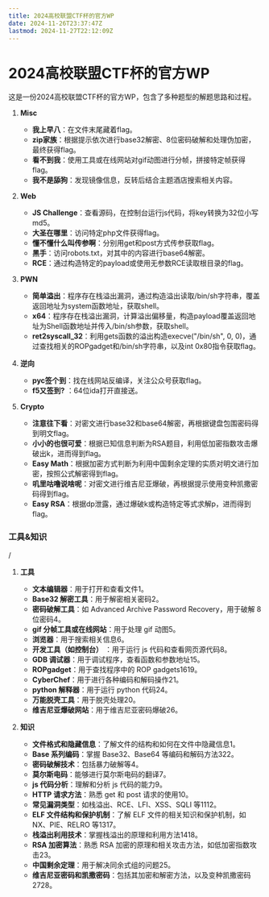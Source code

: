 ```yaml
---
title: 2024高校联盟CTF杯的官方WP
date: 2024-11-26T23:37:47Z
lastmod: 2024-11-27T22:12:09Z
---
```


# 2024高校联盟CTF杯的官方WP

这是一份2024高校联盟CTF杯的官方WP，包含了多种题型的解题思路和过程。

1. **Misc**

    * **我上早八**：在文件末尾藏着flag。
    * **zip家族**：根据提示依次进行base32解密、8位密码破解和处理伪加密，最终获得flag。
    * **看不到我**：使用工具或在线网站对gif动图进行分帧，拼接特定帧获得flag。
    * **我不是舔狗**：发现镜像信息，反转后结合主题酒店搜索相关内容。
2. **Web**

    * **JS Challenge**：查看源码，在控制台运行js代码，将key转换为32位小写md5。
    * **大圣在哪里**：访问特定php文件获得flag。
    * **懂不懂什么叫传参啊**：分别用get和post方式传参获取flag。
    * **黑手**：访问robots.txt，对其中的内容进行base64解密。
    * **RCE**：通过构造特定的payload或使用无参数RCE读取根目录的flag。
3. **PWN**

    * **简单溢出**：程序存在栈溢出漏洞，通过构造溢出读取/bin/sh字符串，覆盖返回地址为system函数地址，获取shell。
    * **x64**：程序存在栈溢出漏洞，计算溢出偏移量，构造payload覆盖返回地址为Shell函数地址并传入/bin/sh参数，获取shell。
    * **ret2syscall_32**：利用gets函数的溢出构造execve("/bin/sh", 0, 0)，通过查找相关的ROPgadget和/bin/sh字符串，以及int 0x80指令获取flag。
4. **逆向**

    * **pyc签个到**：找在线网站反编译，关注公众号获取flag。
    * **f5又签到?** ：64位ida打开直接送。
5. **Crypto**

    * **注意往下看**：对密文进行base32和base64解密，再根据键盘包围密码得到明文flag。
    * **小小的也很可爱**：根据已知信息判断为RSA题目，利用低加密指数攻击爆破出k，进而得到flag。
    * **Easy Math**：根据加密方式判断为利用中国剩余定理的实质对明文进行加密，按照公式解密得到flag。
    * **叽里咕噜说啥呢**：对密文进行维吉尼亚爆破，再根据提示使用变种凯撒密码得到flag。
    * **Easy RSA**：根据dp泄露，通过爆破k或构造特定等式求解p，进而得到flag。

### 工具&知识

/

1. **工具**

    * **文本编辑器**：用于打开和查看文件1。
    * **Base32 解密工具**：用于解密相关密码2。
    * **密码破解工具**：如 Advanced Archive Password Recovery，用于破解 8 位密码4。
    * **gif 分帧工具或在线网站**：用于处理 gif 动图5。
    * **浏览器**：用于搜索相关信息6。
    * **开发工具（如控制台）** ：用于运行 js 代码和查看网页源代码8。
    * **GDB 调试器**：用于调试程序，查看函数和参数地址15。
    * **ROPgadget**：用于查找程序中的 ROP gadgets1619。
    * **CyberChef**：用于进行各种编码和解码操作21。
    * **python 解释器**：用于运行 python 代码24。
    * **万能脱壳工具**：用于脱壳处理20。
    * **维吉尼亚爆破网站**：用于维吉尼亚密码爆破26。
2. **知识**

    * **文件格式和隐藏信息**：了解文件的结构和如何在文件中隐藏信息1。
    * **Base 系列编码**：掌握 Base32、Base64 等编码和解码方法322。
    * **密码破解技术**：包括暴力破解等4。
    * **莫尔斯电码**：能够进行莫尔斯电码的翻译7。
    * **js 代码分析**：理解和分析 js 代码的能力9。
    * **HTTP 请求方法**：熟悉 get 和 post 请求的使用10。
    * **常见漏洞类型**：如栈溢出、RCE、LFI、XSS、SQLI 等1112。
    * **ELF 文件结构和保护机制**：了解 ELF 文件的相关知识和保护机制，如 NX、PIE、RELRO 等1317。
    * **栈溢出利用技术**：掌握栈溢出的原理和利用方法1418。
    * **RSA 加密算法**：熟悉 RSA 加密的原理和相关攻击方法，如低加密指数攻击23。
    * **中国剩余定理**：用于解决同余式组的问题25。
    * **维吉尼亚密码和凯撒密码**：包括其加密和解密方法，以及变种凯撒密码2728。
